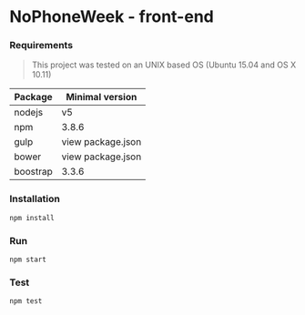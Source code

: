 # NoPhoneWeek - front-end

### Requirements

> This project was tested on an UNIX based OS (Ubuntu 15.04 and OS X 10.11)

| Package | Minimal version |
| --- | --- |
| nodejs | v5 |
| npm | 3.8.6 |
| gulp | view package.json |
| bower | view package.json |
| boostrap | 3.3.6 |

### Installation

```
npm install
```

### Run 
```
npm start
```

### Test
```
npm test
```
